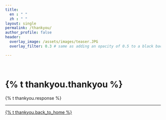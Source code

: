 ```yaml
---
title: 
  en : " "
  zh : " "
layout: single
permalink: /thankyou/
author_profile: false
header:
  overlay_image: /assets/images/teaser.JPG
  overlay_filter: 0.3 # same as adding an opacity of 0.5 to a black background

---
```

<html>
<br>
  <p align="center">
    <h1>{% t thankyou.thankyou %}</h1>
    <div class="jumbotron text-xs-center">
      <p class="lead">{% t thankyou.response %}</p>
      <hr>
      <p class="lead">
        <a class="btn btn-primary btn-sm" href="{{ site.baseurl }}" role="button">{% t thankyou.back_to_home %}</a> 
      </p>
    </div>
  </p>

</html>
